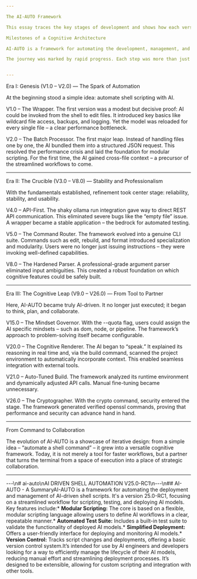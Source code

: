 ```yaml
---

The AI-AUTO Framework

This essay traces the key stages of development and shows how each version forged a core element of the tool that culminated in V25.0-RC1.

Milestones of a Cognitive Architecture

AI-AUTO is a framework for automating the development, management, and deployment of AI-driven shell scripts. Version 25.0-RC1 focuses on a streamlined workflow for scripting, testing, and deployment. Its target audience is AI engineers seeking to manage the lifecycle of their models more efficiently, minimize manual effort, and accelerate rollout.

The journey was marked by rapid progress. Each step was more than just an update – it shifted the paradigm, transforming a helper tool into a strategic partner.


---
```


Era I: Genesis (V1.0 – V2.0) — The Spark of Automation

At the beginning stood a simple idea: automate shell scripting with AI.

V1.0 – The Wrapper.
The first version was a modest but decisive proof: AI could be invoked from the shell to edit files. It introduced key basics like wildcard file access, backups, and logging. Yet the model was reloaded for every single file – a clear performance bottleneck.

V2.0 – The Batch Processor.
The first major leap. Instead of handling files one by one, the AI bundled them into a structured JSON request. This resolved the performance crisis and laid the foundation for modular scripting. For the first time, the AI gained cross-file context – a precursor of the streamlined workflows to come.



---

Era II: The Crucible (V3.0 – V8.0) — Stability and Professionalism

With the fundamentals established, refinement took center stage: reliability, stability, and usability.

V4.0 – API-First.
The shaky ollama run integration gave way to direct REST API communication. This eliminated severe bugs like the “empty file” issue. A wrapper became a stable application – the bedrock for automated testing.

V5.0 – The Command Router.
The framework evolved into a genuine CLI suite. Commands such as edit, rebuild, and format introduced specialization and modularity. Users were no longer just issuing instructions – they were invoking well-defined capabilities.

V8.0 – The Hardened Parser.
A professional-grade argument parser eliminated input ambiguities. This created a robust foundation on which cognitive features could be safely built.



---

Era III: The Cognitive Leap (V9.0 – V26.0) — From Tool to Partner

Here, AI-AUTO became truly AI-driven. It no longer just executed; it began to think, plan, and collaborate.

V15.0 – The Mindset Governor.
With the --quota flag, users could assign the AI specific mindsets – such as dom, node, or pipeline. The framework’s approach to problem-solving itself became configurable.

V20.0 – The Cognitive Renderer.
The AI began to “speak.” It explained its reasoning in real time and, via the build command, scanned the project environment to automatically incorporate context. This enabled seamless integration with external tools.

V21.0 – Auto-Tuned Build.
The framework analyzed its runtime environment and dynamically adjusted API calls. Manual fine-tuning became unnecessary.

V26.0 – The Cryptographer.
With the crypto command, security entered the stage. The framework generated verified openssl commands, proving that performance and security can advance hand in hand.



---

From Command to Collaboration

The evolution of AI-AUTO is a showcase of iterative design: from a simple idea – “automate a shell command” – it grew into a versatile cognitive framework. Today, it is not merely a tool for faster workflows, but a partner that turns the terminal from a space of execution into a place of strategic collaboration.


---


---\n# ai-auto\nAI DRIVEN SHELL AUTOMATION V25.0-RC1\n---\n## AI-AUTO - A SummaryAI-AUTO is a framework for automating the deployment and management of AI-driven shell scripts.  It's a version 25.0-RC1, focusing on a streamlined workflow for scripting, testing, and deploying AI models.  Key features include:*   **Modular Scripting:**  The core is based on a flexible, modular scripting language allowing users to define AI workflows in a clear, repeatable manner.*   **Automated Test Suite:** Includes a built-in test suite to validate the functionality of deployed AI models.*   **Simplified Deployment:**  Offers a user-friendly interface for deploying and monitoring AI models.*   **Version Control:** Tracks script changes and deployments, offering a basic version control system.It’s intended for use by AI engineers and developers looking for a way to efficiently manage the lifecycle of their AI models, reducing manual effort and streamlining deployment processes.  It’s designed to be extensible, allowing for custom scripting and integration with other tools.
